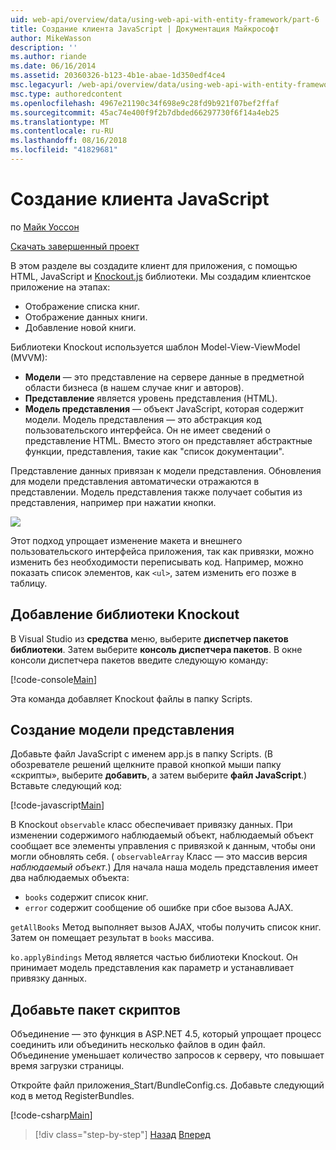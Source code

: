 ```yaml
---
uid: web-api/overview/data/using-web-api-with-entity-framework/part-6
title: Создание клиента JavaScript | Документация Майкрософт
author: MikeWasson
description: ''
ms.author: riande
ms.date: 06/16/2014
ms.assetid: 20360326-b123-4b1e-abae-1d350edf4ce4
msc.legacyurl: /web-api/overview/data/using-web-api-with-entity-framework/part-6
msc.type: authoredcontent
ms.openlocfilehash: 4967e21190c34f698e9c28fd9b921f07bef2ffaf
ms.sourcegitcommit: 45ac74e400f9f2b7dbded66297730f6f14a4eb25
ms.translationtype: MT
ms.contentlocale: ru-RU
ms.lasthandoff: 08/16/2018
ms.locfileid: "41829681"
---
```

<a name="create-the-javascript-client"></a>Создание клиента JavaScript
====================
по [Майк Уоссон](https://github.com/MikeWasson)

[Скачать завершенный проект](https://github.com/MikeWasson/BookService)

В этом разделе вы создадите клиент для приложения, с помощью HTML, JavaScript и [Knockout.js](http://knockoutjs.com/) библиотеки. Мы создадим клиентское приложение на этапах:

- Отображение списка книг.
- Отображение данных книги.
- Добавление новой книги.

Библиотеки Knockout используется шаблон Model-View-ViewModel (MVVM):

- **Модели** — это представление на сервере данные в предметной области бизнеса (в нашем случае книг и авторов).
- **Представление** является уровень представления (HTML).
- **Модель представления** — объект JavaScript, которая содержит модели. Модель представления — это абстракция код пользовательского интерфейса. Он не имеет сведений о представление HTML. Вместо этого он представляет абстрактные функции, представления, такие как &quot;список документации&quot;.

Представление данных привязан к модели представления. Обновления для модели представления автоматически отражаются в представлении. Модель представления также получает события из представления, например при нажатии кнопки.

![](part-6/_static/image1.png)

Этот подход упрощает изменение макета и внешнего пользовательского интерфейса приложения, так как привязки, можно изменить без необходимости переписывать код. Например, можно показать список элементов, как `<ul>`, затем изменить его позже в таблицу.

## <a name="add-the-knockout-library"></a>Добавление библиотеки Knockout

В Visual Studio из **средства** меню, выберите **диспетчер пакетов библиотеки**. Затем выберите **консоль диспетчера пакетов**. В окне консоли диспетчера пакетов введите следующую команду:

[!code-console[Main](part-6/samples/sample1.cmd)]

Эта команда добавляет Knockout файлы в папку Scripts.

## <a name="create-the-view-model"></a>Создание модели представления

Добавьте файл JavaScript с именем app.js в папку Scripts. (В обозревателе решений щелкните правой кнопкой мыши папку «скрипты», выберите **добавить**, а затем выберите **файл JavaScript**.) Вставьте следующий код:

[!code-javascript[Main](part-6/samples/sample2.js)]

В Knockout `observable` класс обеспечивает привязку данных. При изменении содержимого наблюдаемый объект, наблюдаемый объект сообщает все элементы управления с привязкой к данным, чтобы они могли обновлять себя. ( `observableArray` Класс — это массив версия *наблюдаемый объект*.) Для начала наша модель представления имеет два наблюдаемых объекта:

- `books` содержит список книг.
- `error` содержит сообщение об ошибке при сбое вызова AJAX.

`getAllBooks` Метод выполняет вызов AJAX, чтобы получить список книг. Затем он помещает результат в `books` массива.

`ko.applyBindings` Метод является частью библиотеки Knockout. Он принимает модель представления как параметр и устанавливает привязку данных.

## <a name="add-a-script-bundle"></a>Добавьте пакет скриптов

Объединение — это функция в ASP.NET 4.5, который упрощает процесс соединить или объединить несколько файлов в один файл. Объединение уменьшает количество запросов к серверу, что повышает время загрузки страницы.

Откройте файл приложения\_Start/BundleConfig.cs. Добавьте следующий код в метод RegisterBundles.

[!code-csharp[Main](part-6/samples/sample3.cs)]

> [!div class="step-by-step"]
> [Назад](part-5.md)
> [Вперед](part-7.md)
